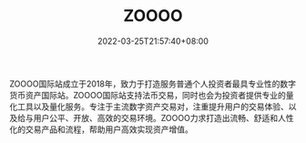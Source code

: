 ﻿---
weight: 
title: "ZOOOO"
description: "ZOOOO国际站成立于2018年，致力…"
date: 2022-03-25T21:57:40+08:00
lastmod: 2022-03-25T16:45:40+08:00
draft: false
authors: ["Metabd"]
featuredImage: "zoooo.webp"
link: ""
tags: ["交易所","ZOOOO"]
categories: ["navigation"]
navigation: ["交易所"]
lightgallery: true
toc: true
pinned: false
recommend: false
recommend1: false
---
ZOOOO国际站成立于2018年，致力于打造服务普通个人投资者最具专业性的数字货币资产国际站。ZOOOO国际站支持法币交易，同时也会为投资者提供专业的量化工具以及量化服务。专注于主流数字资产交易对，注重提升用户的交易体验、以及给与用户公平、开放、高效的交易环境。ZOOOO力求打造出流畅、舒适和人性化的交易产品和流程，帮助用户高效实现资产增值。
